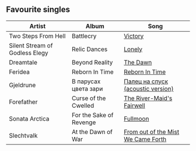 ## Favourite singles

Artist | Album | Song
---|---|---
Two Steps From Hell | Battlecry | [Victory](http://www.luoo.net/single/13582)
Silent Stream of Godless Elegy | Relic Dances | [Lonely](http://www.luoo.net/single/1552)
Dreamtale | Beyond Reality | [The Dawn](http://www.luoo.net/single/38)
Feridea | Reborn In Time | [Reborn In Time](http://www.luoo.net/single/12715)
Gjeldrune | В парусах цвета зари | [Палец на спуск (acoustic version)](http://www.luoo.net/single/15022)
Forefather | Curse of the Cwelled | [The River-Maid's Fairwell](http://www.luoo.net/single/15024)
Sonata Arctica | For the Sake of Revenge | [Fullmoon](http://www.luoo.net/single/1767)
Slechtvalk | At the Dawn of War | [From out of the Mist We Came Forth](http://www.luoo.net/single/15031)

